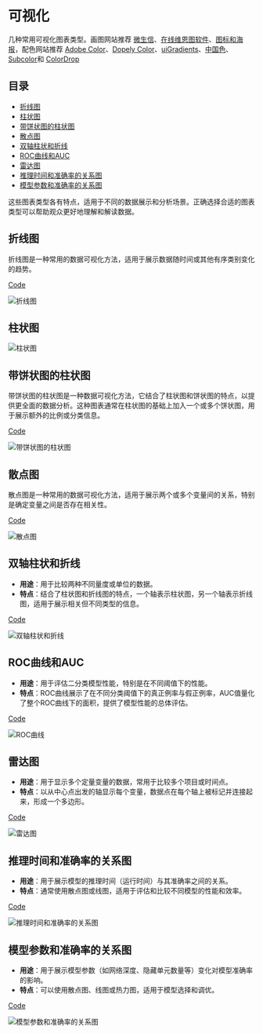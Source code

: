 # 可视化
几种常用可视化图表类型。画图网站推荐 [微生信](https://www.bioinformatics.com.cn/)、[在线维恩图软件](https://online.visual-paradigm.com/cn/diagrams/features/venn-diagram-tool/)、[图标和海报](https://thenounproject.com/)，配色网站推荐 [Adobe Color](https://color.adobe.com/zh/explore)、[Dopely Color](https://colors.dopely.top/)、[uiGradients](https://uigradients.com/#LemonTwist)、[中国色](http://zhongguose.com/)、[Subcolor](https://subcolor.github.io/)和
[ColorDrop](https://colordrop.io/)

## 目录
- [折线图](#折线图)
- [柱状图](#柱状图)
- [带饼状图的柱状图](#带饼状图的柱状图)
- [散点图](#散点图)
- [双轴柱状和折线](#双轴柱状和折线)
- [ROC曲线和AUC](#roc曲线和auc)
- [雷达图](#雷达图)
- [推理时间和准确率的关系图](#推理时间和准确率的关系图)
- [模型参数和准确率的关系图](#模型参数和准确率的关系图)

这些图表类型各有特点，适用于不同的数据展示和分析场景。正确选择合适的图表类型可以帮助观众更好地理解和解读数据。

## 折线图
折线图是一种常用的数据可视化方法，适用于展示数据随时间或其他有序类别变化的趋势。

[Code](plt_line_chart.py)

![折线图](picture/line_chart.png) 

## 柱状图

![柱状图](picture/bar.png) 

## 带饼状图的柱状图

带饼状图的柱状图是一种数据可视化方法，它结合了柱状图和饼状图的特点，以提供更全面的数据分析。这种图表通常在柱状图的基础上加入一个或多个饼状图，用于展示额外的比例或分类信息。

[Code](bar_with_pie.py)

![带饼状图的柱状图](picture/bar_with_pie.png)

## 散点图
散点图是一种常用的数据可视化方法，适用于展示两个或多个变量间的关系，特别是确定变量之间是否存在相关性。

[Code](points.py)

![散点图](picture/points.png)

## 双轴柱状和折线

- **用途**：用于比较两种不同量度或单位的数据。
- **特点**：结合了柱状图和折线图的特点，一个轴表示柱状图，另一个轴表示折线图，适用于展示相关但不同类型的信息。

[Code](double_line_chart.py)

![双轴柱状和折线](picture/double_line_chart.png)

## ROC曲线和AUC

- **用途**：用于评估二分类模型性能，特别是在不同阈值下的性能。
- **特点**：ROC曲线展示了在不同分类阈值下的真正例率与假正例率，AUC值量化了整个ROC曲线下的面积，提供了模型性能的总体评估。

[Code](draw_roc.py)

![ROC曲线](picture/roc_auc.png)

## 雷达图

- **用途**：用于显示多个定量变量的数据，常用于比较多个项目或时间点。
- **特点**：以从中心点出发的轴显示每个变量，数据点在每个轴上被标记并连接起来，形成一个多边形。

[Code](radar_chart.py)

![雷达图](picture/radar_chart.png)

## 推理时间和准确率的关系图

- **用途**：用于展示模型的推理时间（运行时间）与其准确率之间的关系。
- **特点**：通常使用散点图或线图，适用于评估和比较不同模型的性能和效率。

[Code](infrence_time_acc.py)

![推理时间和准确率的关系图](picture/inference_time_acc.png)

## 模型参数和准确率的关系图

- **用途**：用于展示模型参数（如网络深度、隐藏单元数量等）变化对模型准确率的影响。
- **特点**：可以使用散点图、线图或热力图，适用于模型选择和调优。

[Code](parameter_acc_buble.py)

![模型参数和准确率的关系图](picture/parameter_acc.png)